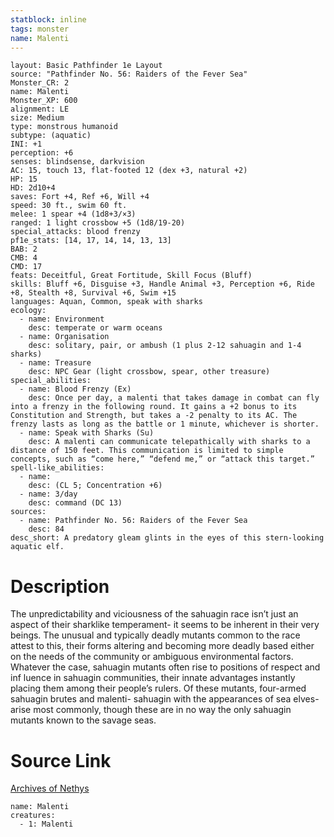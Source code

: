 ```yaml
---
statblock: inline
tags: monster
name: Malenti
---
```

```statblock
layout: Basic Pathfinder 1e Layout
source: "Pathfinder No. 56: Raiders of the Fever Sea"
Monster_CR: 2
name: Malenti
Monster_XP: 600
alignment: LE
size: Medium
type: monstrous humanoid
subtype: (aquatic)
INI: +1
perception: +6
senses: blindsense, darkvision
AC: 15, touch 13, flat-footed 12 (dex +3, natural +2)
HP: 15
HD: 2d10+4
saves: Fort +4, Ref +6, Will +4
speed: 30 ft., swim 60 ft.
melee: 1 spear +4 (1d8+3/×3)
ranged: 1 light crossbow +5 (1d8/19-20)
special_attacks: blood frenzy
pf1e_stats: [14, 17, 14, 14, 13, 13]
BAB: 2
CMB: 4
CMD: 17
feats: Deceitful, Great Fortitude, Skill Focus (Bluff)
skills: Bluff +6, Disguise +3, Handle Animal +3, Perception +6, Ride +8, Stealth +8, Survival +6, Swim +15
languages: Aquan, Common, speak with sharks
ecology:
  - name: Environment
    desc: temperate or warm oceans
  - name: Organisation
    desc: solitary, pair, or ambush (1 plus 2-12 sahuagin and 1-4 sharks)
  - name: Treasure
    desc: NPC Gear (light crossbow, spear, other treasure)
special_abilities:
  - name: Blood Frenzy (Ex)
    desc: Once per day, a malenti that takes damage in combat can fly into a frenzy in the following round. It gains a +2 bonus to its Constitution and Strength, but takes a -2 penalty to its AC. The frenzy lasts as long as the battle or 1 minute, whichever is shorter.
  - name: Speak with Sharks (Su)
    desc: A malenti can communicate telepathically with sharks to a distance of 150 feet. This communication is limited to simple concepts, such as “come here,” “defend me,” or “attack this target.”
spell-like_abilities:
  - name:
    desc: (CL 5; Concentration +6)
  - name: 3/day
    desc: command (DC 13)
sources:
  - name: Pathfinder No. 56: Raiders of the Fever Sea
    desc: 84
desc_short: A predatory gleam glints in the eyes of this stern-looking aquatic elf.
```
# Description
The unpredictability and viciousness of the sahuagin race isn’t just an aspect of their sharklike temperament- it seems to be inherent in their very beings. The unusual and typically deadly mutants common to the race attest to this, their forms altering and becoming more deadly based either on the needs of the community or ambiguous environmental factors. Whatever the case, sahuagin mutants often rise to positions of respect and inf luence in sahuagin communities, their innate advantages instantly placing them among their people’s rulers. Of these mutants, four-armed sahuagin brutes and malenti- sahuagin with the appearances of sea elves-arise most commonly, though these are in no way the only sahuagin mutants known to the savage seas.
# Source Link
[Archives of Nethys](https://aonprd.com/MonsterDisplay.aspx?ItemName=Malenti)
```encounter-table
name: Malenti
creatures:
  - 1: Malenti
```
